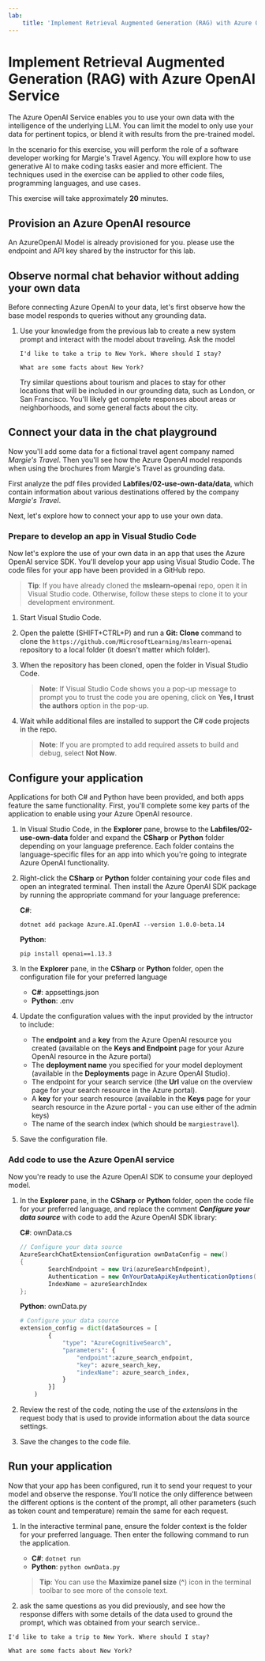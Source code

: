 ```yaml
---
lab:
    title: 'Implement Retrieval Augmented Generation (RAG) with Azure OpenAI Service'
---
```


# Implement Retrieval Augmented Generation (RAG) with Azure OpenAI Service

The Azure OpenAI Service enables you to use your own data with the intelligence of the underlying LLM. You can limit the model to only use your data for pertinent topics, or blend it with results from the pre-trained model.

In the scenario for this exercise, you will perform the role of a software developer working for Margie's Travel Agency. You will explore how to use generative AI to make coding tasks easier and more efficient. The techniques used in the exercise can be applied to other code files, programming languages, and use cases.

This exercise will take approximately **20** minutes.

## Provision an Azure OpenAI resource

An AzureOpenAI Model is already provisioned for you. please use the endpoint and API key shared by the instructor for this lab. 

## Observe normal chat behavior without adding your own data

Before connecting Azure OpenAI to your data, let's first observe how the base model responds to queries without any grounding data.

1. Use your knowledge from the previous lab to create a new system prompt and interact with the model about traveling. Ask the model 
    ```prompt
    I'd like to take a trip to New York. Where should I stay?
    ```

    ```prompt
    What are some facts about New York?
    ```

    Try similar questions about tourism and places to stay for other locations that will be included in our grounding data, such as London, or San Francisco. You'll likely get complete responses about areas or neighborhoods, and some general facts about the city.

## Connect your data in the chat playground

Now you'll add some data for a fictional travel agent company named *Margie's Travel*. Then you'll see how the Azure OpenAI model responds when using the brochures from Margie's Travel as grounding data.

First analyze the pdf files provided  **Labfiles/02-use-own-data/data**, which contain information about various destinations offered by the company *Margie's Travel*.


Next, let's explore how to connect your app to use your own data.

### Prepare to develop an app in Visual Studio Code

Now let's explore the use of your own data in an app that uses the Azure OpenAI service SDK. You'll develop your app using Visual Studio Code. The code files for your app have been provided in a GitHub repo.

> **Tip**: If you have already cloned the **mslearn-openai** repo, open it in Visual Studio code. Otherwise, follow these steps to clone it to your development environment.

1. Start Visual Studio Code.
2. Open the palette (SHIFT+CTRL+P) and run a **Git: Clone** command to clone the `https://github.com/MicrosoftLearning/mslearn-openai` repository to a local folder (it doesn't matter which folder).
3. When the repository has been cloned, open the folder in Visual Studio Code.

    > **Note**: If Visual Studio Code shows you a pop-up message to prompt you to trust the code you are opening, click on **Yes, I trust the authors** option in the pop-up.

4. Wait while additional files are installed to support the C# code projects in the repo.

    > **Note**: If you are prompted to add required assets to build and debug, select **Not Now**.

## Configure your application

Applications for both C# and Python have been provided, and both apps feature the same functionality. First, you'll complete some key parts of the application to enable using your Azure OpenAI resource.

1. In Visual Studio Code, in the **Explorer** pane, browse to the **Labfiles/02-use-own-data** folder and expand the **CSharp** or **Python** folder depending on your language preference. Each folder contains the language-specific files for an app into which you're going to integrate Azure OpenAI functionality.
2. Right-click the **CSharp** or **Python** folder containing your code files and open an integrated terminal. Then install the Azure OpenAI SDK package by running the appropriate command for your language preference:

    **C#**:

    ```
    dotnet add package Azure.AI.OpenAI --version 1.0.0-beta.14
    ```

    **Python**:

    ```
    pip install openai==1.13.3
    ```

3. In the **Explorer** pane, in the **CSharp** or **Python** folder, open the configuration file for your preferred language

    - **C#**: appsettings.json
    - **Python**: .env
    
4. Update the configuration values with the input provided by the intructor to include:
    - The  **endpoint** and a **key** from the Azure OpenAI resource you created (available on the **Keys and Endpoint** page for your Azure OpenAI resource in the Azure portal)
    - The **deployment name** you specified for your model deployment (available in the **Deployments** page in Azure OpenAI Studio).
    - The endpoint for your search service (the **Url** value on the overview page for your search resource in the Azure portal).
    - A **key** for your search resource (available in the **Keys** page for your search resource in the Azure portal - you can use either of the admin keys)
    - The name of the search index (which should be `margiestravel`).
1. Save the configuration file.

### Add code to use the Azure OpenAI service

Now you're ready to use the Azure OpenAI SDK to consume your deployed model.

1. In the **Explorer** pane, in the **CSharp** or **Python** folder, open the code file for your preferred language, and replace the comment ***Configure your data source*** with code to add the Azure OpenAI SDK library:

    **C#**: ownData.cs

    ```csharp
    // Configure your data source
    AzureSearchChatExtensionConfiguration ownDataConfig = new()
    {
            SearchEndpoint = new Uri(azureSearchEndpoint),
            Authentication = new OnYourDataApiKeyAuthenticationOptions(azureSearchKey),
            IndexName = azureSearchIndex
    };
    ```

    **Python**: ownData.py

    ```python
    # Configure your data source
    extension_config = dict(dataSources = [  
            { 
                "type": "AzureCognitiveSearch", 
                "parameters": { 
                    "endpoint":azure_search_endpoint, 
                    "key": azure_search_key, 
                    "indexName": azure_search_index,
                }
            }]
        )
    ```

2. Review the rest of the code, noting the use of the *extensions* in the request body that is used to provide information about the data source settings.

3. Save the changes to the code file.

## Run your application

Now that your app has been configured, run it to send your request to your model and observe the response. You'll notice the only difference between the different options is the content of the prompt, all other parameters (such as token count and temperature) remain the same for each request.

1. In the interactive terminal pane, ensure the folder context is the folder for your preferred language. Then enter the following command to run the application.

    - **C#**: `dotnet run`
    - **Python**: `python ownData.py`

    > **Tip**: You can use the **Maximize panel size** (**^**) icon in the terminal toolbar to see more of the console text.

2. ask the same questions as you did previously, and see how the response differs with some details of the data used to ground the prompt, which was obtained from your search service..

```prompt
I'd like to take a trip to New York. Where should I stay?
```

```prompt
What are some facts about New York?
``` 